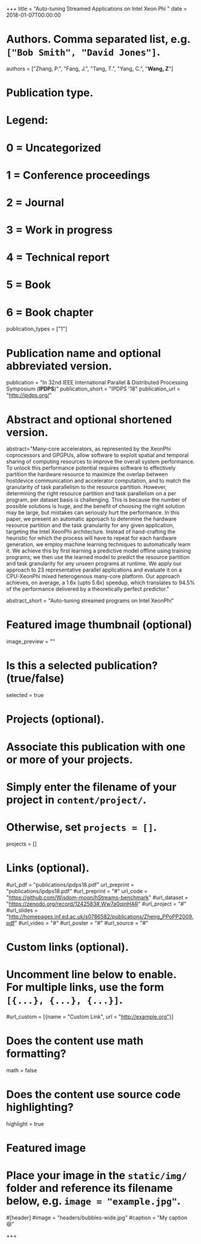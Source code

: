 +++
title = "Auto-tuning Streamed Applications on Intel Xeon Phi "
date = 2018-01-07T00:00:00

# Authors. Comma separated list, e.g. `["Bob Smith", "David Jones"]`.
authors = ["Zhang, P.", "Fang, J.", "Tang, T.", "Yang, C.", "**Wang, Z**"]

# Publication type.
# Legend:
# 0 = Uncategorized
# 1 = Conference proceedings
# 2 = Journal
# 3 = Work in progress
# 4 = Technical report
# 5 = Book
# 6 = Book chapter
publication_types = ["1"]

# Publication name and optional abbreviated version.
publication = "In 32nd IEEE International Parallel & Distributed Processing Symposium (**IPDPS**)"
publication_short = "IPDPS '18"
publication_url = "http://ipdps.org/"

# Abstract and optional shortened version.
abstract="Many-core accelerators, as represented by the XeonPhi coprocessors and GPGPUs, allow software to exploit spatial and temporal sharing of computing resources to improve the overall system performance. To unlock this performance potential requires software to effectively partition the hardware resource to maximize the overlap between hostdevice communication and accelerator computation, and to match the granularity of task parallelism to the resource partition. However, determining the right resource partition and task parallelism on a per program, per dataset basis is challenging. This is because the number of possible solutions is huge, and the benefit of choosing the right solution may be large, but mistakes can seriously hurt the performance. In this paper, we present an automatic approach to determine the hardware resource partition and the task granularity for any given application, targeting the Intel XeonPhi architecture. Instead of hand-crafting the heuristic for which the process will have to repeat for each hardware generation, we employ machine learning techniques to automatically learn it. We achieve this by first learning a predictive model offline using training programs; we then use the learned model to predict the resource partition and task granularity for any unseen programs at runtime. We apply our approach to 23 representative parallel applications and evaluate it on a CPU-XeonPhi mixed heterogenous many-core platform. Our approach achieves, on average, a 1.6x (upto 5.6x) speedup, which translates to 94.5% of the performance delivered by a theoretically perfect predictor."


abstract_short = "Auto-tuning streamed programs on Intel XeonPhi"

# Featured image thumbnail (optional)
image_preview = ""

# Is this a selected publication? (true/false)
selected = true 

# Projects (optional).
#   Associate this publication with one or more of your projects.
#   Simply enter the filename of your project in `content/project/`.
#   Otherwise, set `projects = []`.
projects = []

# Links (optional).
#url_pdf = "publications/ipdps18.pdf"
url_preprint = "publications/ipdps18.pdf"
#url_preprint = "#"
url_code = "https://github.com/Wisdom-moon/hStreams-benchmark"
#url_dataset = "https://zenodo.org/record/1242583#.Ww7a0qinHAR"
#url_project = "#"
#url_slides = "http://homepages.inf.ed.ac.uk/s0786582/publications/Zheng_PPoPP2009.pdf"
#url_video = "#"
#url_poster = "#"
#url_source = "#"

# Custom links (optional).
#   Uncomment line below to enable. For multiple links, use the form `[{...}, {...}, {...}]`.
#url_custom = [{name = "Custom Link", url = "http://example.org"}]

# Does the content use math formatting?
math = false

# Does the content use source code highlighting?
highlight = true

# Featured image
# Place your image in the `static/img/` folder and reference its filename below, e.g. `image = "example.jpg"`.
#[header]
#image = "headers/bubbles-wide.jpg"
#caption = "My caption :smile:"

+++

